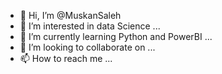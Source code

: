 - 👋 Hi, I’m @MuskanSaleh
- 👀 I’m interested in data Science ...
- 🌱 I’m currently learning Python and PowerBI ...
- 💞️ I’m looking to collaborate on ...
- 📫 How to reach me ...

<!---
MuskanSaleh/MuskanSaleh is a ✨ special ✨ repository because its `README.md` (this file) appears on your GitHub profile.
You can click the Preview link to take a look at your changes.
--->
